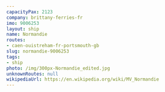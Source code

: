 ```yaml
---
capacityPax: 2123
company: brittany-ferries-fr
imo: 9006253
layout: ship
name: Normandie
routes:
- caen-ouistreham-fr-portsmouth-gb
slug: normandie-9006253
tags:
- ship
photo: /img/300px-Normandie_edited.jpg
unknownRoutes: null
wikipediaUrl: https://en.wikipedia.org/wiki/MV_Normandie
---
```

